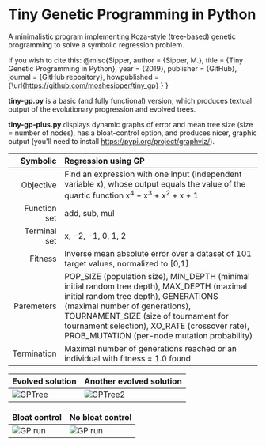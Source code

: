 # Tiny Genetic Programming in Python

A minimalistic program implementing Koza-style (tree-based) genetic programming to solve a symbolic regression problem. 

If you wish to cite this:
@misc{Sipper,
  author = {Sipper, M.},
  title = {Tiny Genetic Programming in Python},
  year = {2019},
  publisher = {GitHub},
  journal = {GitHub repository},
  howpublished = {\url{https://github.com/moshesipper/tiny_gp} }
}

**tiny-gp.py** is a basic (and fully functional) version, which produces textual output of the evolutionary progression and evolved trees.

**tiny-gp-plus.py** displays dynamic graphs of error and mean tree size (size = number of nodes), has a bloat-control option, and produces nicer, graphic output (you'll need to install https://pypi.org/project/graphviz/).

| Symbolic | Regression using GP  |
|-------------:|:-------------| 
| Objective | Find an expression with one input (independent variable x), whose output equals the value of the quartic function  x<sup>4</sup> + x<sup>3</sup> + x<sup>2</sup> + x + 1 |
| Function set | add, sub, mul |   
| Terminal set | x, -2, -1, 0, 1, 2  |   
| Fitness | Inverse mean absolute error over a dataset of 101 target values, normalized to [0,1]
| Paremeters | POP_SIZE (population size), MIN_DEPTH (minimal initial random tree depth), MAX_DEPTH (maximal initial random tree depth), GENERATIONS (maximal number of generations), TOURNAMENT_SIZE (size of tournament for tournament selection), XO_RATE (crossover rate), PROB_MUTATION (per-node mutation probability) |
| Termination | Maximal number of generations reached or an individual with fitness = 1.0 found |

| Evolved solution | Another evolved solution |
|-------------|-------------| 
| ![GPTree](https://github.com/moshesipper/tiny-gp/blob/master/Figures/GPTree.png) | ![GPTree2](https://github.com/moshesipper/tiny-gp/blob/master/Figures/GPTree2.png) |

| Bloat control  | No bloat control |
|-------------|-------------| 
|![GP run](https://github.com/moshesipper/tiny-gp/blob/master/Figures/with_bloat_control.png) | ![GP run](https://github.com/moshesipper/tiny-gp/blob/master/Figures/without_bloat_control.png) |
